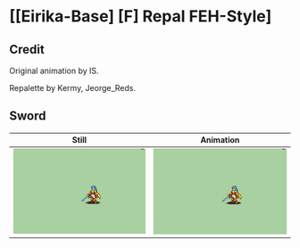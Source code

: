 # [\[Eirika-Base\] \[F\] Repal FEH-Style]

## Credit

Original animation by IS.

Repalette by Kermy, Jeorge_Reds.
	
## Sword

| Still | Animation |
| :---: | :-------: |
| ![Sword still](./Sword_000.png) | ![Sword animation](./Sword.gif) |
